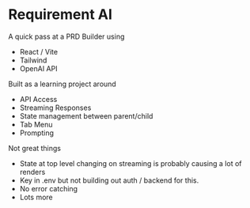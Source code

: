 # Requirement AI

A quick pass at a PRD Builder using
- React / Vite
- Tailwind
- OpenAI API

Built as a learning project around
- API Access
- Streaming Responses
- State management between parent/child
- Tab Menu
- Prompting

Not great things
- State at top level changing on streaming is probably causing a lot of renders
- Key in .env but not building out auth / backend for this.
- No error catching
- Lots more

